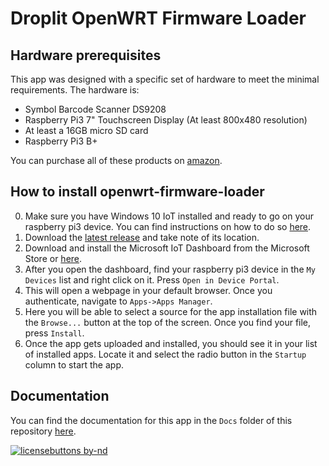 # Droplit OpenWRT Firmware Loader

## Hardware prerequisites

This app was designed with a specific set of hardware to meet the minimal requirements. The hardware is:
* Symbol Barcode Scanner DS9208
* Raspberry Pi3 7" Touchscreen Display (At least 800x480 resolution)
* At least a 16GB micro SD card
* Raspberry Pi3 B+

You can purchase all of these products on [amazon](https://amazon.com/ideas/amzn1.account.AHVDRPBVC2VKH6VEM5HFUTAZ24YQ/HFF7CPT9N3C1).

## How to install openwrt-firmware-loader

0. Make sure you have Windows 10 IoT installed and ready to go on your raspberry pi3 device. You can find instructions on how to do so [here](https://www.windowscentral.com/how-install-windows-10-iot-raspberry-pi-3).
1. Download the [latest release](https://github.com/droplit/openwrt-firmware-loader/releases/latest) and take note of its location.
2. Download and install the Microsoft IoT Dashboard from the Microsoft Store or [here](https://docs.microsoft.com/en-us/windows/iot-core/connect-your-device/iotdashboard).
3. After you open the dashboard, find your raspberry pi3 device in the `My Devices` list and right click on it. Press `Open in Device Portal`.
4. This will open a webpage in your default browser. Once you authenticate, navigate to `Apps->Apps Manager`.
5. Here you will be able to select a source for the app installation file with the `Browse...` button at the top of the screen. Once you find your file, press `Install`.
6. Once the app gets uploaded and installed, you should see it in your list of installed apps. Locate it and select the radio button in the `Startup` column to start the app.


## Documentation

You can find the documentation for this app in the `Docs` folder of this repository [here](https://github.com/droplit/openwrt-firmware-loader/tree/master/Docs).


[![licensebuttons by-nd](https://licensebuttons.net/l/by-nd/3.0/88x31.png)](https://creativecommons.org/licenses/by-nd/4.0)
